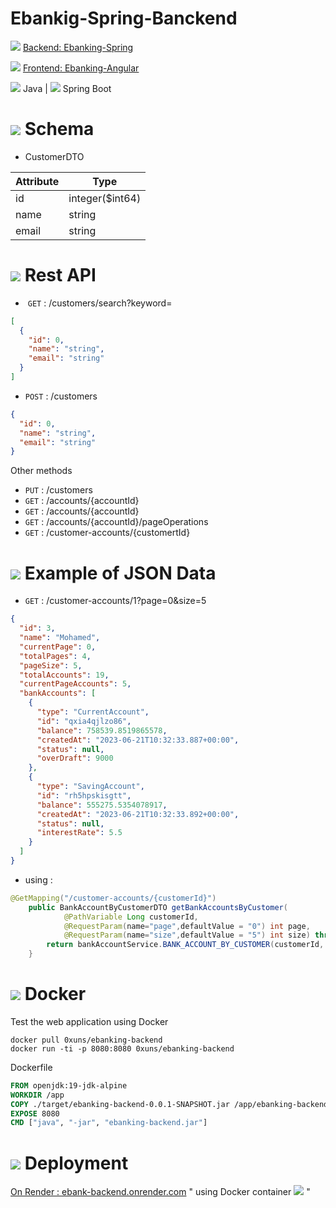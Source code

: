 # Ebankig-Spring-Banckend

![](https://img.icons8.com/?size=20&id=AZOZNnY73haj) [Backend: Ebanking-Spring](https://github.com/0xUNS/Ebanking-Spring-Banckend)

![](https://img.icons8.com/?size=20&id=AZOZNnY73haj) [Frontend: Ebanking-Angular](https://github.com/0xUNS/Ebanking-Angular-Frontend)


![](https://img.icons8.com/?size=50&id=GPfHz0SM85FX) Java  |   ![](https://img.icons8.com/?size=50&id=90519) Spring Boot


# ![](https://img.icons8.com/?size=30&id=Q4PBGTVYTpx8) Schema

- CustomerDTO

| Attribute | Type |
| ----- | --------------- |
| id    | integer($int64) |
| name  | string          |
| email | string          |

# ![](https://img.icons8.com/?size=30&id=50196) Rest API

- ​	`GET` :	/customers/search?keyword=

```json
[
  {
    "id": 0,
    "name": "string",
    "email": "string"
  }
]
```

- `POST` :	/customers

```json
{
  "id": 0,
  "name": "string",
  "email": "string"
}
```

[^Request body]: required

Other methods

- `PUT` : 	/customers
- `GET` : 	/accounts/{accountId}
- `GET` : 	/accounts/{accountId}
- `GET` : 	/accounts/{accountId}/pageOperations
- `GET` : 	/customer-accounts/{customertId}

# ![](https://img.icons8.com/?size=30&id=50024) Example of JSON Data

- `GET` :	/customer-accounts/1?page=0&size=5

```json
{
  "id": 3,
  "name": "Mohamed",
  "currentPage": 0,
  "totalPages": 4,
  "pageSize": 5,
  "totalAccounts": 19,
  "currentPageAccounts": 5,
  "bankAccounts": [
    {
      "type": "CurrentAccount",
      "id": "qxia4qjlzo86",
      "balance": 758539.8519865578,
      "createdAt": "2023-06-21T10:32:33.887+00:00",
      "status": null,
      "overDraft": 9000
    },
    {
      "type": "SavingAccount",
      "id": "rh5hpskisgtt",
      "balance": 555275.5354078917,
      "createdAt": "2023-06-21T10:32:33.892+00:00",
      "status": null,
      "interestRate": 5.5
    }
  ]
}
```

- using :

```java
@GetMapping("/customer-accounts/{customerId}")
	public BankAccountByCustomerDTO getBankAccountsByCustomer(
			@PathVariable Long customerId,
			@RequestParam(name="page",defaultValue = "0") int page,
			@RequestParam(name="size",defaultValue = "5") int size) throws CustomerNotFoundException {
		return bankAccountService.BANK_ACCOUNT_BY_CUSTOMER(customerId, page, size);
	}
```

# ![](https://img.icons8.com/?size=30&id=cdYUlRaag9G9) Docker

Test the web application using Docker

```
docker pull 0xuns/ebanking-backend
docker run -ti -p 8080:8080 0xuns/ebanking-backend
```

Dockerfile

```dockerfile
FROM openjdk:19-jdk-alpine
WORKDIR /app
COPY ./target/ebanking-backend-0.0.1-SNAPSHOT.jar /app/ebanking-backend.jar
EXPOSE 8080
CMD ["java", "-jar", "ebanking-backend.jar"]
```



# ![](https://img.icons8.com/?size=30&id=3FDJsdSpK6cv) Deployment

[On Render : ebank-backend.onrender.com](https://ebank-backend.onrender.com/)	" using Docker container ![](https://img.icons8.com/?size=20&id=ZzYf4SXUhPDd) "
